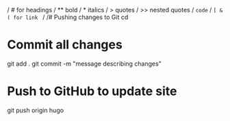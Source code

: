 / # for headings
/ ** bold 
/ * italics
/ > quotes
/ >> nested quotes
/ `code`
/ `[ & ( for link `
/  <urls>
/# Pushing changes to Git
cd <path-to-quartz>

# Commit all changes
git add .
git commit -m "message describing changes"

# Push to GitHub to update site
git push origin hugo
